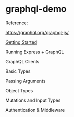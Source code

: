 # graphql-demo

Reference:

https://graphql.org/graphql-js/

[Getting Started](https://graphql.org/graphql-js/)

Running Express + GraphQL

GraphQL Clients

Basic Types

Passing Arguments

Object Types

Mutations and Input Types

Authentication & Middleware


